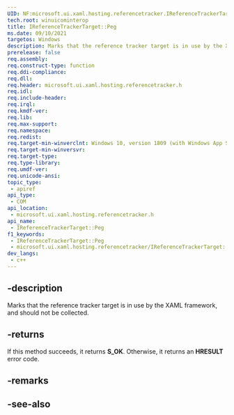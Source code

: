 ```yaml
---
UID: NF:microsoft.ui.xaml.hosting.referencetracker.IReferenceTrackerTarget.Peg
tech.root: winuicominterop
title: IReferenceTrackerTarget::Peg
ms.date: 09/10/2021
targetos: Windows
description: Marks that the reference tracker target is in use by the XAML framework, and should not be collected.
prerelease: false
req.assembly: 
req.construct-type: function
req.ddi-compliance: 
req.dll: 
req.header: microsoft.ui.xaml.hosting.referencetracker.h
req.idl: 
req.include-header: 
req.irql: 
req.kmdf-ver: 
req.lib: 
req.max-support: 
req.namespace: 
req.redist: 
req.target-min-winverclnt: Windows 10, version 1809 (with Windows App SDK 0.5 or later)
req.target-min-winversvr: 
req.target-type: 
req.type-library: 
req.umdf-ver: 
req.unicode-ansi: 
topic_type:
 - apiref
api_type:
 - COM
api_location:
 - microsoft.ui.xaml.hosting.referencetracker.h
api_name:
 - IReferenceTrackerTarget::Peg
f1_keywords:
 - IReferenceTrackerTarget::Peg
 - microsoft.ui.xaml.hosting.referencetracker/IReferenceTrackerTarget::Peg
dev_langs:
 - c++
---
```


## -description

Marks that the reference tracker target is in use by the XAML framework, and should not be collected.

## -returns

If this method succeeds, it returns **S_OK**. Otherwise, it returns an **HRESULT** error code.

## -remarks

## -see-also
